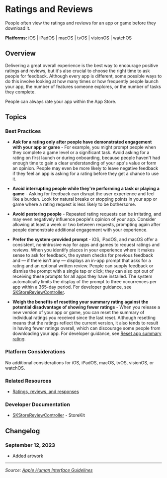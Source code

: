 # Ratings and Reviews

People often view the ratings and reviews for an app or game before they download it.

**Platforms:** iOS | iPadOS | macOS | tvOS | visionOS | watchOS

## Overview

Delivering a great overall experience is the best way to encourage positive ratings and reviews, but it's also crucial to choose the right time to ask people for feedback. Although every app is different, some possible ways to do this involve looking at how many times or how frequently people launch your app, the number of features someone explores, or the number of tasks they complete.

People can always rate your app within the App Store.

## Topics

### Best Practices

- **Ask for a rating only after people have demonstrated engagement with your app or game** - For example, you might prompt people when they complete a game level or a significant task. Avoid asking for a rating on first launch or during onboarding, because people haven't had enough time to gain a clear understanding of your app's value or form an opinion. People may even be more likely to leave negative feedback if they feel an app is asking for a rating before they get a chance to use it.

- **Avoid interrupting people while they're performing a task or playing a game** - Asking for feedback can disrupt the user experience and feel like a burden. Look for natural breaks or stopping points in your app or game where a rating request is less likely to be bothersome.

- **Avoid pestering people** - Repeated rating requests can be irritating, and may even negatively influence people's opinion of your app. Consider allowing at least a week or two between requests, prompting again after people demonstrate additional engagement with your experience.

- **Prefer the system-provided prompt** - iOS, iPadOS, and macOS offer a consistent, nonintrusive way for apps and games to request ratings and reviews. When you identify places in your experience where it makes sense to ask for feedback, the system checks for previous feedback and — if there isn't any — displays an in-app prompt that asks for a rating and an optional written review. People can supply feedback or dismiss the prompt with a single tap or click; they can also opt out of receiving these prompts for all apps they have installed. The system automatically limits the display of the prompt to three occurrences per app within a 365-day period. For developer guidance, see [SKStoreReviewController](https://developer.apple.com/documentation/storekit/skstorereviewcontroller).

- **Weigh the benefits of resetting your summary rating against the potential disadvantage of showing fewer ratings** - When you release a new version of your app or game, you can reset the summary of individual ratings you received since the last reset. Although resetting means that the ratings reflect the current version, it also tends to result in having fewer ratings overall, which can discourage some people from downloading your app. For developer guidance, see [Reset app summary rating](https://developer.apple.com/help/app-store-connect/manage-your-apps-availability/reset-app-summary-rating).

### Platform Considerations

No additional considerations for iOS, iPadOS, macOS, tvOS, visionOS, or watchOS.

### Related Resources

- [Ratings, reviews, and responses](https://developer.apple.com/help/app-store-connect/manage-ratings-and-reviews/ratings-reviews-and-responses)

### Developer Documentation

- [SKStoreReviewController](https://developer.apple.com/documentation/storekit/skstorereviewcontroller) - StoreKit

## Changelog

### September 12, 2023
- Added artwork

---

*Source: [Apple Human Interface Guidelines](https://developer.apple.com/design/human-interface-guidelines/ratings-and-reviews)*
